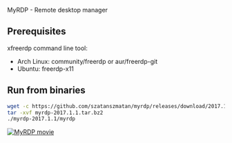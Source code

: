 MyRDP - Remote desktop manager  

Prerequisites
-------------

xfreerdp command line tool:
- Arch Linux: community/freerdp or aur/freerdp-git 
- Ubuntu: freerdp-x11 


Run from binaries
-----------------

```bash
wget -c https://github.com/szatanszmatan/myrdp/releases/download/2017.1.1/myrdp-2017.1.1.tar.bz2
tar -xvf myrdp-2017.1.1.tar.bz2
./myrdp-2017.1.1/myrdp
```


[![MyRDP movie](https://docs.google.com/uc?export=download&id=0B6f0xD4xZ3ABQ2g2dGxhdS1vcms)](https://youtu.be/2FoynZj-QFM)

